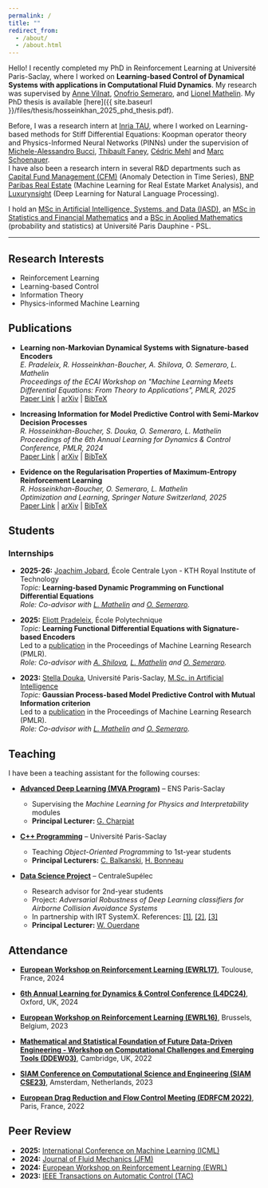 ```yaml
---
permalink: /
title: ""
redirect_from:
  - /about/
  - /about.html
---
```


Hello! I recently completed my PhD in Reinforcement Learning at Université Paris-Saclay, where I worked on **Learning-based Control of Dynamical Systems with applications in Computational Fluid Dynamics**.
My research was supervised by [Anne Vilnat](https://perso.limsi.fr/anne/), [Onofrio Semeraro](https://scholar.google.fr/citations?user=kregZ48AAAAJ&hl=en), and [Lionel Mathelin](https://perso.limsi.fr/mathelin/).
My PhD thesis is available [here]({{ site.baseurl }}/files/thesis/hosseinkhan_2025_phd_thesis.pdf).

Before, I was a research intern at [Inria TAU](https://team.inria.fr/tau2/team-members/), where I worked on Learning-based methods for Stiff Differential Equations: Koopman operator theory and Physics-Informed Neural Networks (PINNs) under the supervision of [Michele-Alessandro Bucci](https://www.researchgate.net/profile/Michele-Bucci), [Thibault Faney](https://scholar.google.fr/citations?user=6mNJCMUAAAAJ&hl=fr), [Cédric Mehl](https://scholar.google.fr/citations?user=6m0FNwIAAAAJ&hl=fr) and [Marc Schoenauer](https://www.lri.fr/~marc/).  
I have also been a research intern in several R&D departments such as [Capital Fund Management (CFM)](https://www.cfm.fr/) (Anomaly Detection in Time Series), [BNP Paribas Real Estate](https://www.realestate.bnpparibas.com/) (Machine Learning for Real Estate Market Analysis), and [Luxurynsight](https://www.luxurynsight.com/) (Deep Learning for Natural Language Processing).

I hold an [MSc in Artificial Intelligence, Systems, and Data (IASD)](https://www.masteriasd.eu/fr/), an [MSc in Statistics and Financial Mathematics](https://dauphine.psl.eu/formations/masters/mathematiques-et-applications/m2-ingenierie-statistique-et-financiere) and a [BSc in Applied Mathematics](https://dauphine.psl.eu/formations/masters/mathematiques-et-applications) (probability and statistics)  at Université Paris Dauphine - PSL.

---

## Research Interests

- Reinforcement Learning
- Learning-based Control
- Information Theory
- Physics-informed Machine Learning

## Publications

- **Learning non-Markovian Dynamical Systems with Signature-based Encoders**  
  *E. Pradeleix, R. Hosseinkhan-Boucher, A. Shilova, O. Semeraro, L. Mathelin*  
  *Proceedings of the ECAI Workshop on "Machine Learning Meets Differential Equations: From Theory to Applications", PMLR, 2025*  
  [Paper Link](https://proceedings.mlr.press/v277/pradeleix25a.html) | [arXiv](https://www.arxiv.org/abs/2509.12022) | [BibTeX](files/bibentry/pradeleix2025.txt)

- **Increasing Information for Model Predictive Control with Semi-Markov Decision Processes**  
  *R. Hosseinkhan-Boucher, S. Douka, O. Semeraro, L. Mathelin*  
  *Proceedings of the 6th Annual Learning for Dynamics & Control Conference, PMLR, 2024*  
  [Paper Link](https://proceedings.mlr.press/v242/hosseinkhan-boucher24a.html) | [arXiv](https://arxiv.org/abs/2501.17256) | [BibTeX](files/bibentry/hosseinkhan2024.txt)

- **Evidence on the Regularisation Properties of Maximum-Entropy Reinforcement Learning**  
  *R. Hosseinkhan-Boucher, O. Semeraro, L. Mathelin*  
  *Optimization and Learning, Springer Nature Switzerland, 2025*  
  [Paper Link](https://link.springer.com/chapter/10.1007/978-3-031-77941-1_10) | [arXiv](https://arxiv.org/abs/2501.17115) | [BibTeX](files/bibentry/hosseinkhan2025.txt)

## Students

### Internships

- **2025-26:** [Joachim Jobard](linkedin.com/in/joachim-jobard-80490a209), École Centrale Lyon -
  KTH Royal Institute of Technology  
  *Topic:* **Learning-based Dynamic Programming on Functional Differential Equations**  
  *Role: Co-advisor with [L. Mathelin](https://perso.limsi.fr/mathelin/) and [O. Semeraro](https://scholar.google.fr/citations?user=kregZ48AAAAJ&hl=en).*

- **2025:** [Eliott Pradeleix](https://www.linkedin.com/in/eliott-pradeleix-87b550258), École Polytechnique  
  *Topic:* **Learning Functional Differential Equations with Signature-based Encoders**  
  Led to a [publication](https://proceedings.mlr.press/v277/pradeleix25a.html) in the Proceedings of Machine Learning Research (PMLR).  
  *Role: Co-advisor with [A. Shilova](https://aleshi94.github.io/home/), [L. Mathelin](https://perso.limsi.fr/mathelin/) and [O. Semeraro](https://scholar.google.fr/citations?user=kregZ48AAAAJ&hl=en).*


- **2023:** [Stella Douka](https://scholar.google.com/citations?user=bV4mjlQAAAAJ&hl=en), Université
  Paris-Saclay, [M.Sc. in Artificial Intelligence](https://www.universite-paris-saclay.fr/en/education/master/mathematics-and-applications/m2-mathematiques-et-intelligence-artificielle)  
  *Topic:* **Gaussian Process-based Model Predictive Control with Mutual Information criterion**  
  Led to a [publication](https://proceedings.mlr.press/v242/hosseinkhan-boucher24a.html) in the Proceedings of Machine Learning Research (PMLR).  
  *Role: Co-advisor with [L. Mathelin](https://perso.limsi.fr/mathelin/) and [O. Semeraro](https://scholar.google.fr/citations?user=kregZ48AAAAJ&hl=en).*

## Teaching

I have been a teaching assistant for the following courses:

- **[Advanced Deep Learning (MVA Program)](https://www.lri.fr/~gcharpia/deeppractice/)** – ENS Paris-Saclay
    - Supervising the *Machine Learning for Physics and Interpretability* modules
    - **Principal Lecturer:** [G. Charpiat](https://www.lri.fr/~gcharpia/)

- **[C++ Programming](https://www.iut-orsay.universite-paris-saclay.fr/informatique-en-3-ans#home141157)** – Université Paris-Saclay
    - Teaching *Object-Oriented Programming* to 1st-year students
    - **Principal Lecturers:** [C. Balkanski](https://www.linkedin.com/in/c%C3%A9cile-balkanski-04a11b71/), [H. Bonneau](https://www.researchgate.net/profile/Helene-Bonneau-Maynard)

- **[Data Science Project](https://masterofscience-ia.com/the-program/)** – CentraleSupélec
    - Research advisor for 2nd-year students
    - Project: *Adversarial Robustness of Deep Learning classifiers for Airborne Collision Avoidance Systems*
    - In partnership with IRT SystemX.
      References: [[1]](https://www.eurocontrol.int/system/acas), [[2]](https://arxiv.org/abs/2111.09961), [[3]](https://arxiv.org/abs/1706.06083)
    - **Principal Lecturer:** [W. Ouerdane](https://wassilaouerdane.github.io/)

## Attendance

- [**European Workshop on Reinforcement Learning (EWRL17)**](https://ewrl.wordpress.com/ewrl17-2024/), Toulouse, France, 2024

- [**6th Annual Learning for Dynamics & Control Conference (L4DC24)**](https://l4dc.web.ox.ac.uk/home), Oxford, UK, 2024

- [**European Workshop on Reinforcement Learning (EWRL16)**](https://ewrl.wordpress.com/past-ewrl/ewrl16-2023/), Brussels, Belgium, 2023

- [**Mathematical and Statistical Foundation of Future Data-Driven Engineering - Workshop on Computational Challenges and Emerging Tools (DDEW03)**](https://www.newton.ac.uk/event/ddew03/), Cambridge, UK, 2022

- [**SIAM Conference on Computational Science and Engineering (SIAM CSE23)**](https://www.siam.org/conferences-events/past-event-archive/cse23/), Amsterdam, Netherlands, 2023

- [**European Drag Reduction and Flow Control Meeting (EDRFCM 2022)**](https://www.ercoftac.org/events/edrfcm2022/), Paris, France, 2022

## Peer Review

- **2025:** [International Conference on Machine Learning (ICML)](https://icml.cc/)
- **2024:** [Journal of Fluid Mechanics (JFM)](https://www.cambridge.org/core/journals/journal-of-fluid-mechanics)
- **2024:** [European Workshop on Reinforcement Learning (EWRL)](https://ewrl.wordpress.com/)
- **2023:** [IEEE Transactions on Automatic Control (TAC)](https://ieeexplore.ieee.org/xpl/RecentIssue.jsp?punumber=9)
